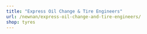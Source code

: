 ```yaml
---
title: "Express Oil Change & Tire Engineers"
url: /newnan/express-oil-change-and-tire-engineers/
shop: tyres
---
```

